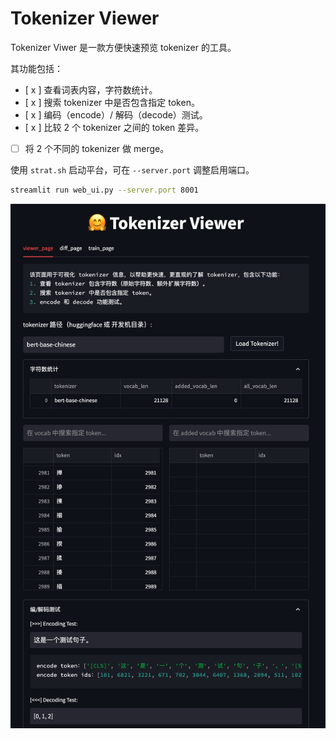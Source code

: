 # Tokenizer Viewer

Tokenizer Viwer 是一款方便快速预览 tokenizer 的工具。

其功能包括：

- [ x ] 查看词表内容，字符数统计。
- [ x ] 搜索 tokenizer 中是否包含指定 token。
- [ x ] 编码（encode）/ 解码（decode）测试。
- [ x ] 比较 2 个 tokenizer 之间的 token 差异。
- [ ] 将 2 个不同的 tokenizer 做 merge。

使用 `strat.sh` 启动平台，可在 `--server.port` 调整启用端口。

```sh
streamlit run web_ui.py --server.port 8001
```

<div align='center'>

<img src='assets/preview.png'>

</div>